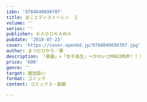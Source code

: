 ```yaml
---
isbn: '9784040699707'
title: まことディストーシン　２
volume: ''
series: ''
publisher: ＫＡＤＯＫＡＷＡ
pubdate: '2018-07-23'
cover: 'https://cover.openbd.jp/9784040699707.jpg'
author: まつだひかり／著
description: 「楽器」×「女子高生」＝かわいさMAXIMUM！！！
price: '600'
genre: ''
target: 雑誌扱い
format: コミック
content: コミックス・劇画

---
```

